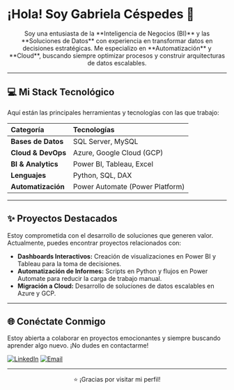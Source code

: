 # ¡Hola! Soy Gabriela Céspedes 👋

<p align="center">
  Soy una entusiasta de la **Inteligencia de Negocios (BI)** y las **Soluciones de Datos** con experiencia en transformar datos en decisiones estratégicas. Me especializo en **Automatización** y **Cloud**, buscando siempre optimizar procesos y construir arquitecturas de datos escalables.
</p>

---

## 💻 Mi Stack Tecnológico

Aquí están las principales herramientas y tecnologías con las que trabajo:

| Categoría | Tecnologías |
| :--- | :--- |
| **Bases de Datos** | SQL Server, MySQL |
| **Cloud & DevOps** | Azure, Google Cloud (GCP) |
| **BI & Analytics** | Power BI, Tableau, Excel |
| **Lenguajes** | Python, SQL, DAX |
| **Automatización** | Power Automate (Power Platform) |

---

## ✨ Proyectos Destacados

Estoy comprometida con el desarrollo de soluciones que generen valor. Actualmente, puedes encontrar proyectos relacionados con:

* **Dashboards Interactivos:** Creación de visualizaciones en Power BI y Tableau para la toma de decisiones.
* **Automatización de Informes:** Scripts en Python y flujos en Power Automate para reducir la carga de trabajo manual.
* **Migración a Cloud:** Desarrollo de soluciones de datos escalables en Azure y GCP.

---

## 🌐 Conéctate Conmigo

Estoy abierta a colaborar en proyectos emocionantes y siempre buscando aprender algo nuevo. ¡No dudes en contactarme!

[![LinkedIn](https://img.shields.io/badge/LinkedIn-0077B5?style=for-the-badge&logo=linkedin&logoColor=white)](https://www.linkedin.com/in/gabrielacespedeslopez/) 
[![Email](https://img.shields.io/badge/Gmail-D14836?style=for-the-badge&logo=gmail&logoColor=white)](mailto:gacespedeslo@gmail.com)

---
<p align="center">
  ⭐ ¡Gracias por visitar mi perfil!
</p>
